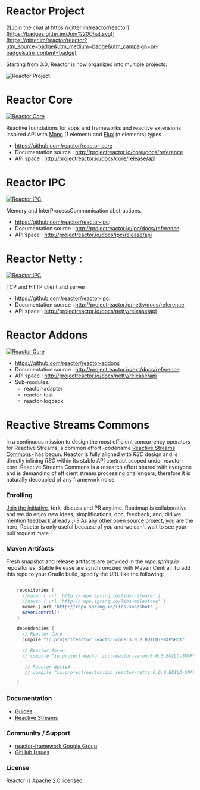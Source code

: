 # Reactor Project

[![Join the chat at https://gitter.im/reactor/reactor](https://badges.gitter.im/Join%20Chat.svg)](https://gitter.im/reactor/reactor?utm_source=badge&utm_medium=badge&utm_campaign=pr-badge&utm_content=badge)

Starting from 3.0, Reactor is now organized into multiple projects:

![Reactor Project](https://raw.githubusercontent.com/reactor/projectreactor.io/master/src/main/static/assets/img/org3.png)

# Reactor Core
[![Reactor Core](https://maven-badges.herokuapp.com/maven-central/io.projectreactor/reactor-core/badge.svg?style=plastic)](http://mvnrepository.com/artifact/io.projectreactor/reactor-core)

Reactive foundations for apps and frameworks and reactive extensions inspired API with [Mono](http://projectreactor.io/docs/core/release/api/reactor/core/publisher/Mono.html) (1 element) and [Flux](http://projectreactor.io/docs/core/release/api/reactor/core/publisher/Flux.html) (n elements) types

- https://github.com/reactor/reactor-core
- Documentation source : http://projectreactor.io/core/docs/reference
- API space : http://projectreactor.io/docs/core/release/api

# Reactor IPC
[![Reactor IPC](https://maven-badges.herokuapp.com/maven-central/io.projectreactor.ipc/reactor-ipc/badge.svg?style=plastic)](http://mvnrepository.com/artifact/io.projectreactor.ipc/reactor-ipc)

Memory and InterProcessCommunication abstractions.

- https://github.com/reactor/reactor-ipc:
- Documentation source : http://projectreactor.io/ipc/docs/reference
- API space : http://projectreactor.io/docs/ipc/release/api

# Reactor Netty :
[![Reactor IPC](https://maven-badges.herokuapp.com/maven-central/io.projectreactor.ipc/reactor-netty/badge.svg?style=plastic)](http://mvnrepository.com/artifact/io.projectreactor.ipc/reactor-netty)

TCP and HTTP client and server

- https://github.com/reactor/reactor-ipc:
- Documentation source : http://projectreactor.io/netty/docs/reference
- API space : http://projectreactor.io/docs/netty/release/api

# Reactor Addons

[![Reactor Core](https://maven-badges.herokuapp.com/maven-central/io.projectreactor.addons/reactor-test/badge.svg?style=plastic)](http://mvnrepository.com/artifact/io.projectreactor.addons/reactor-test)

- https://github.com/reactor/reactor-addons
- Documentation source : http://projectreactor.io/ext/docs/reference
- API space : http://projectreactor.io/docs/netty/release/api
- Sub-modules:
    - reactor-adapter
    - reactor-test
    - reactor-logback

# Reactive Streams Commons
In a continuous mission to design the most efficient concurrency operators for Reactive Streams, a common effort -codename [Reactive Streams Commons](https://github.com/reactor/reactive-streams-commons)- has begun. Reactor is fully aligned with _RSC_ design and is directly inlining _RSC_ within its stable API contract scoped under reactor-core. Reactive Streams Commons is a research effort shared with everyone and is demanding of efficient stream processing challengers, therefore it is naturally decoupled of any framework noise.

### Enrolling

[Join the initiative](https://support.springsource.com/spring_committer_signup), fork, discuss and PR anytime. Roadmap is collaborative and we do enjoy new ideas, simplifications, doc, feedback, and, did we mention feedback already ;) ? As any other open source project, you are the hero, Reactor is only useful because of you and we can't wait to see your pull request mate !

### Maven Artifacts

Fresh snapshot and release artifacts are provided in the _repo.spring.io_ repositories. 
Stable Release are synchronozied with Maven Central. To add this repo to your Gradle build, specify the URL like the following:

```groovy

    repositories {
      //maven { url 'http://repo.spring.io/libs-release' }
      //maven { url 'http://repo.spring.io/libs-milestone' }
      maven { url 'http://repo.spring.io/libs-snapshot' }
      mavenCentral()
    }

    dependencies {
      // Reactor Core
      compile "io.projectreactor:reactor-core:3.0.2.BUILD-SNAPSHOT"

      // Reactor Aeron
      // compile "io.projectreactor.ipc:reactor-aeron:0.6.0.BUILD-SNAPSHOT"

       // Reactor Netty4
       // compile "io.projectreactor.ipc:reactor-netty:0.6.0.BUILD-SNAPSHOT"

    }
```

### Documentation

* [Guides](http://projectreactor.io/docs/)
* [Reactive Streams](http://www.reactive-streams.org/)

### Community / Support

* [reactor-framework Google Group](https://groups.google.com/forum/?#!forum/reactor-framework)
* [GitHub Issues](https://github.com/reactor/reactor/issues)

### License

Reactor is [Apache 2.0 licensed](http://www.apache.org/licenses/LICENSE-2.0.html).
